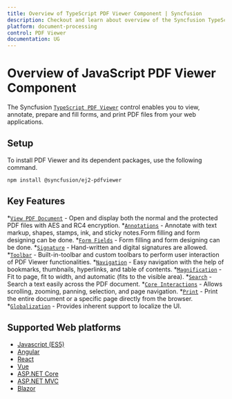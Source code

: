 ```yaml
---
title: Overview of TypeScript PDF Viewer Component | Syncfusion
description: Checkout and learn about overview of the Syncfusion TypeScript PDF Viewer component and much more details.
platform: document-processing
control: PDF Viewer
documentation: UG
---
```


# Overview of JavaScript PDF Viewer Component

The Syncfusion [`TypeScript PDF Viewer`](https://www.syncfusion.com/pdf-viewer-sdk) control enables you to view, annotate, prepare and fill forms, and print PDF files from your web applications.

## Setup

To install PDF Viewer and its dependent packages, use the following command.

```
npm install @syncfusion/ej2-pdfviewer
```
## Key Features

*[`View PDF Document`](https://help.syncfusion.com/document-processing/pdf/pdf-viewer/javascript-es6/getting-started) - Open and display both the normal and the protected PDF files with AES and RC4 encryption.
*[`Annotations`](https://help.syncfusion.com/document-processing/pdf/pdf-viewer/javascript-es6/annotations/text-markup-annotation) - Annotate with text markup, shapes, stamps, ink, and sticky notes.Form filling and form designing can be done.
*[`Form Fields`](https://help.syncfusion.com/document-processing/pdf/pdf-viewer/javascript-es6/form-designer/create-programmatically) - Form filling and form designing can be done.
*[`Signature`](https://help.syncfusion.com/document-processing/pdf/pdf-viewer/javascript-es6/annotations/signature-annotation) - Hand-written and digital signatures are allowed.
*[`Toolbar`](https://help.syncfusion.com/document-processing/pdf/pdf-viewer/javascript-es6/toolbar) - Built-in-toolbar and custom toolbars to perform user interaction of PDF Viewer functionalities.
*[`Navigation`](https://help.syncfusion.com/document-processing/pdf/pdf-viewer/javascript-es6/navigation) - Easy navigation with the help of bookmarks, thumbnails, hyperlinks, and table of contents.
*[`Magnification`](https://help.syncfusion.com/document-processing/pdf/pdf-viewer/javascript-es6/magnification) - Fit to page, fit to width, and automatic (fits to the visible area).
*[`Search`](https://help.syncfusion.com/document-processing/pdf/pdf-viewer/javascript-es6/text-search) - Search a text easily across the PDF document.
*[`Core Interactions`](https://help.syncfusion.com/document-processing/pdf/pdf-viewer/javascript-es6/interaction-mode) - Allows scrolling, zooming, panning, selection, and page navigation.
*[`Print`](https://help.syncfusion.com/document-processing/pdf/pdf-viewer/javascript-es6/print) - Print the entire document or a specific page directly from the browser.
*[`Globalization`](https://help.syncfusion.com/document-processing/pdf/pdf-viewer/javascript-es6/globalization) - Provides inherent support to localize the UI.

## Supported Web platforms

* [Javascript (ES5)](https://help.syncfusion.com/document-processing/pdf/pdf-viewer/javascript-es5/getting-started)
* [Angular](https://help.syncfusion.com/document-processing/pdf/pdf-viewer/angular/getting-started)
* [React](https://help.syncfusion.com/document-processing/pdf/pdf-viewer/react/getting-started)
* [Vue](https://help.syncfusion.com/document-processing/pdf/pdf-viewer/vue/getting-started)
* [ASP.NET Core](https://help.syncfusion.com/document-processing/pdf/pdf-viewer/asp-net-core/getting-started)
* [ASP.NET MVC](https://help.syncfusion.com/document-processing/pdf/pdf-viewer/asp-net-mvc/getting-started)
* [Blazor](https://help.syncfusion.com/document-processing/pdf/pdf-viewer/blazor/overview)